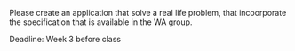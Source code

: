 Please create an application that solve a real life problem, that incoorporate the specification that is available in the WA group.

Deadline: Week 3 before class
